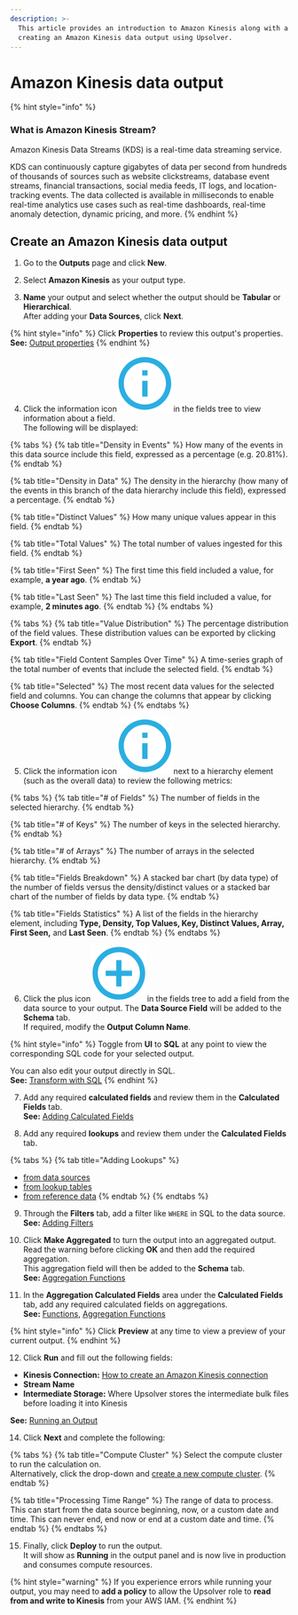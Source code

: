 ```yaml
---
description: >-
  This article provides an introduction to Amazon Kinesis along with a guide on
  creating an Amazon Kinesis data output using Upsolver.
---
```


# Amazon Kinesis data output

{% hint style="info" %}
### What is Amazon Kinesis Stream?

Amazon Kinesis Data Streams \(KDS\) is a real-time data streaming service. 

KDS can continuously capture gigabytes of data per second from hundreds of thousands of sources such as website clickstreams, database event streams, financial transactions, social media feeds, IT logs, and location-tracking events. The data collected is available in milliseconds to enable real-time analytics use cases such as real-time dashboards, real-time anomaly detection, dynamic pricing, and more.
{% endhint %}

## Create an Amazon Kinesis data output

1. Go to the **Outputs** page and click **New**.

2. Select **Amazon Kinesis** as your output type.

3. **Name** your output and select whether the output should be **Tabular** or **Hierarchical**.  
After adding your **Data Sources**, click **Next**.

{% hint style="info" %}
Click **Properties** to review this output's properties.  
**See:** [Output properties](../../data-transformation-ui/creating-an-output/modifying-the-output-properties/)
{% endhint %}

4. Click the information icon![](../../../.gitbook/assets/image%20%283%29.png)in the fields tree to view information about a field.   
The following will be displayed:

{% tabs %}
{% tab title="Density in Events" %}
How many of the events in this data source include this field, expressed as a percentage \(e.g. 20.81%\).
{% endtab %}

{% tab title="Density in Data" %}
The density in the hierarchy \(how many of the events in this branch of the data hierarchy include this field\), expressed a percentage.
{% endtab %}

{% tab title="Distinct Values" %}
How many unique values appear in this field.
{% endtab %}

{% tab title="Total Values" %}
The total number of values ingested for this field.
{% endtab %}

{% tab title="First Seen" %}
The first time this field included a value, for example, **a year ago**.
{% endtab %}

{% tab title="Last Seen" %}
The last time this field included a value, for example, **2 minutes ago**.
{% endtab %}
{% endtabs %}

{% tabs %}
{% tab title="Value Distribution" %}
The percentage distribution of the field values. These distribution values can be exported by clicking **Export**.
{% endtab %}

{% tab title="Field Content Samples Over Time" %}
A time-series graph of the total number of events that include the selected field.
{% endtab %}

{% tab title="Selected" %}
The most recent data values for the selected field and columns. You can change the columns that appear by clicking **Choose Columns**.
{% endtab %}
{% endtabs %}

5. Click the information icon![](../../../.gitbook/assets/image%20%283%29.png)next to a hierarchy element \(such as the overall data\) to review the following metrics:

{% tabs %}
{% tab title="\# of Fields" %}
The number of fields in the selected hierarchy.
{% endtab %}

{% tab title="\# of Keys" %}
The number of keys in the selected hierarchy.
{% endtab %}

{% tab title="\# of Arrays" %}
The number of arrays in the selected hierarchy.
{% endtab %}

{% tab title="Fields Breakdown" %}
A stacked bar chart \(by data type\) of the number of fields versus the density/distinct values or a stacked bar chart of the number of fields by data type.
{% endtab %}

{% tab title="Fields Statistics" %}
A list of the fields in the hierarchy element, including **Type, Density, Top Values, Key, Distinct Values, Array, First Seen,** and **Last Seen**.
{% endtab %}
{% endtabs %}

6. Click the plus icon![](../../../.gitbook/assets/screen-shot-2020-08-13-at-5.06.39-pm.png)in the fields tree to add a field from the data source to your output. The **Data Source Field** will be added to the **Schema** tab.   
If required, modify the **Output Column Name**.

{% hint style="info" %}
Toggle from **UI** to **SQL** at any point to view the corresponding SQL code for your selected output.

You can also edit your output directly in SQL.  
**See:** [Transform with SQL](../../data-transformation-ui/creating-an-output/modifying-the-output-in-sql/)
{% endhint %}

7. Add any required **calculated fields** and review them in the **Calculated Fields** tab.  
 **See:** [Adding Calculated Fields](../../data-transformation-ui/creating-an-output/adding-calculated-fields.md)

8. Add any required **lookups** and review them under the **Calculated Fields** tab. 

{% tabs %}
{% tab title="Adding Lookups" %}
* [from data sources](../../data-transformation-ui/creating-an-output/add-lookups/adding-lookups-from-data-sources.md)
* [from lookup tables](../../data-transformation-ui/creating-an-output/add-lookups/adding-lookups-from-lookup-tables.md)
* [from reference data](../../data-transformation-ui/creating-an-output/add-lookups/adding-lookups-from-reference-data.md)
{% endtab %}
{% endtabs %}

9. Through the **Filters** tab, add a filter like `WHERE` in SQL to the data source.  
**See:** [Adding Filters](../../data-transformation-ui/creating-an-output/adding-filters.md)

10. Click **Make Aggregated** to turn the output into an aggregated output.   
Read the warning before clicking **OK** and then add the required aggregation.   
This aggregation field will then be added to the **Schema** tab.   
**See:** [Aggregation Functions](../../../getting-started/glossary/language-guide/functions/aggregation-functions.md)

11. In the **Aggregation Calculated Fields** area under the **Calculated Fields** tab, add any required calculated fields on aggregations.   
**See:** [Functions](../../../getting-started/glossary/language-guide/functions/), [Aggregation Functions](../../../getting-started/glossary/language-guide/functions/aggregation-functions.md)

{% hint style="info" %}
Click **Preview** at any time to view a preview of your current output.
{% endhint %}

12. Click **Run** and fill out the following fields:

* **Kinesis Connection:** [How to create an Amazon Kinesis connection](../../../administration/connections/#amazon-kinesis)
* **Stream Name**
* **Intermediate Storage:** Where Upsolver stores the intermediate bulk files before loading it into Kinesis

**See:** [Running an Output](../../data-transformation-ui/running-an-output.md)

14. Click **Next** and complete the following:

{% tabs %}
{% tab title="Compute Cluster" %}
Select the compute cluster to run the calculation on.  
Alternatively, click the drop-down and [create a new compute cluster](../../../administration/managing-clusters/#adding-a-compute-cluster).
{% endtab %}

{% tab title="Processing Time Range" %}
The range of data to process.   
This can start from the data source beginning, now, or a custom date and time. This can never end, end now or end at a custom date and time.
{% endtab %}
{% endtabs %}

15. Finally, click **Deploy** to run the output.   
 It will show as **Running** in the output panel and is now live in production and consumes compute resources.

{% hint style="warning" %}
If you experience errors while running your output, you may need to **add a policy** to allow the Upsolver role to **read from and write to Kinesis** from your AWS IAM.
{% endhint %}


